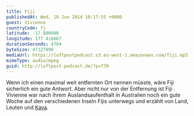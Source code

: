```yaml
---
title: Fiji
publishedAt: Wed, 18 Jun 2014 10:17:55 +0000
guest: Vivienne
countryCode: fj
latitude: -17.800000
longitude: 177.416667
durationSeconds: 4704
byteSize: 47127996
mediaUrl: https://luftpostpodcast.s3.eu-west-1.amazonaws.com/fiji.mp3
mimeType: audio/mpeg
guid: http://luftpost-podcast.de/?p=770
---
```


Wenn ich einen maximal weit entfernten Ort nennen müsste, wäre Fiji sicherlich ein gute Antwort. Aber nicht nur von der Entfernung ist Fiji . Vivienne war nach ihrem Auslandsaufenthalt in Australien noch ein gute Woche auf den verschiedenen Inseln Fijis unterwegs und erzählt von Land, Leuten und [Kava](http://de.wikipedia.org/wiki/Kava).
